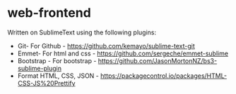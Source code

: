 # web-frontend

Written on SublimeText using the following plugins:

* Git- For Github - https://github.com/kemayo/sublime-text-git
* Emmet- For html and css - https://github.com/sergeche/emmet-sublime
* Bootstrap - For bootstrap - https://github.com/JasonMortonNZ/bs3-sublime-plugin
* Format HTML, CSS, JSON - https://packagecontrol.io/packages/HTML-CSS-JS%20Prettify
